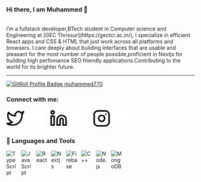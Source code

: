 ### Hi there, I am Muhammed 👋

<br>
I’m a fullstack developer,BTech student in Computer science and Engineering at [GEC Thrissur](https://gectcr.ac.in/), I specialize in efficient React apps and CSS & HTML that just work across all platforms and browsers. I care deeply about building interfaces that are usable and pleasant for the most number of people possible,proficient in Nextjs for building high perfomance SEO friendly applications.Contributing to the world for its brighter future.

---
<a href="https://gitroll.io/profile/ulW74iEeDcYYFycCmXXgzI3vwT7j2" target="_blank"><img src="https://gitroll.io/api/badges/profiles/v1/ulW74iEeDcYYFycCmXXgzI3vwT7j2" alt="GitRoll Profile Badge muhammed770"/></a>

### Connect with me:
[![website](./img/twitter-light.svg)](https://twitter.com/0xMuhammed770#gh-light-mode-only)
[![website](./img/twitter-dark.svg)](https://twitter.com/0xMuhammed770#gh-dark-mode-only)
&nbsp;&nbsp;
[![website](./img/linkedin-light.svg)](https://www.linkedin.com/in/muhammed770#gh-light-mode-only)
[![website](./img/linkedin-dark.svg)](https://www.linkedin.com/in/muhammed770#gh-dark-mode-only)
&nbsp;&nbsp;
[![website](./img/instagram-light.svg)](https://www.instagram.com/muhamme.d_#gh-light-mode-only)
[![website](./img/instagram-dark.svg)](https://www.instagram.com/muhamme.d_#gh-dark-mode-only)

### 🧰 Languages and Tools
<img align="left" alt="TypeScript" width="30px" style="padding-right:10px;" src="https://cdn.jsdelivr.net/gh/devicons/devicon/icons/typescript/typescript-original.svg" /> 
<img align="left" alt="JavaScript" width="30px" style="padding-right:10px;" src="https://cdn.jsdelivr.net/gh/devicons/devicon/icons/javascript/javascript-plain.svg" />
<img align="left" alt="React" width="30px" style="padding-right:10px;" src="https://cdn.jsdelivr.net/gh/devicons/devicon/icons/react/react-original.svg" />
<img align="left" alt="Nextjs" width="30px" style="padding-right:10px;" src="https://camo.githubusercontent.com/e1e113df83e7731fdb90f6f0ab2eeb155fd1b48c27d99814dcf1c23c0acdc6a2/68747470733a2f2f6173736574732e76657263656c2e636f6d2f696d6167652f75706c6f61642f76313636323133303535392f6e6578746a732f49636f6e5f6461726b5f6261636b67726f756e642e706e67" />
<img align="left" alt="Firebase" width="30px" style="padding-right:10px;" src="https://cdn.jsdelivr.net/gh/devicons/devicon/icons/firebase/firebase-plain.svg" />
<img align="left" alt="C++" width="30px" style="padding-right:10px;" src="https://cdn.jsdelivr.net/gh/devicons/devicon/icons/cplusplus/cplusplus-line.svg" />
<img align="left" alt="Node.js" width="30px" style="padding-right:10px;" src="https://cdn.jsdelivr.net/gh/devicons/devicon/icons/nodejs/nodejs-original.svg" />
<img align="left" alt="MongoDB" width="30px" style="padding-right:10px;" src="https://cdn.jsdelivr.net/gh/devicons/devicon/icons/mongodb/mongodb-original-wordmark.svg" />

<br>
<br>


#
